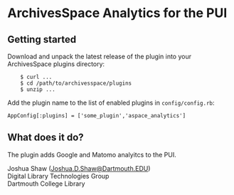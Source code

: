 # ArchivesSpace Analytics for the PUI

## Getting started

Download and unpack the latest release of the plugin into your
ArchivesSpace plugins directory:

```
    $ curl ...
    $ cd /path/to/archivesspace/plugins
    $ unzip ...
```

Add the plugin name to the list of enabled plugins in `config/config.rb`:

```
AppConfig[:plugins] = ['some_plugin','aspace_analytics']
```

## What does it do?
The plugin adds Google and Matomo analyitcs to the PUI.

Joshua Shaw (<Joshua.D.Shaw@Dartmouth.EDU>)  
Digital Library Technologies Group  
Dartmouth College Library  
